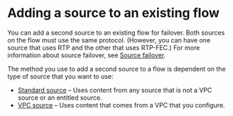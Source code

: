 # Adding a source to an existing flow<a name="source-adding"></a>

You can add a second source to an existing flow for failover\. Both sources on the flow must  use the same protocol\. \(However, you can have one source that uses RTP and the other that uses RTP\-FEC\.\) For more information about source failover, see [Source failover](source-failover.md)\.

The method you use to add a second source to a flow is dependent on the type of source that you want to use:
+ [Standard source](source-adding-standard.md) – Uses content from any source that is not a VPC source or an entitled source\.
+ [VPC source](source-adding-vpc.md) – Uses content that comes from a VPC that you configure\.